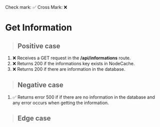 Check mark: ✅
Cross Mark: ❌

# Get Information

> ## Positive case
1. ❌ Receives a GET request in the **/api/informations** route.
2. ❌ Returns 200 if the informations key exists in NodeCache.
3. ❌ Returns 200 if there are information in the database.

> ## Negative case
1. ✅ Returns error 500 if if there are no information in the database and any error occurs when getting the information.

> ## Edge case